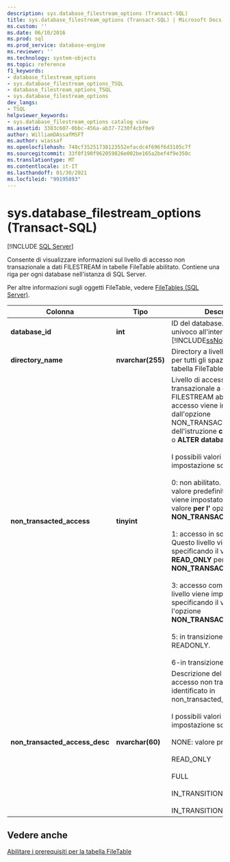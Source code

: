 ```yaml
---
description: sys.database_filestream_options (Transact-SQL)
title: sys.database_filestream_options (Transact-SQL) | Microsoft Docs
ms.custom: ''
ms.date: 06/10/2016
ms.prod: sql
ms.prod_service: database-engine
ms.reviewer: ''
ms.technology: system-objects
ms.topic: reference
f1_keywords:
- database_filestream_options
- sys.database_filestream_options_TSQL
- database_filestream_options_TSQL
- sys.database_filestream_options
dev_langs:
- TSQL
helpviewer_keywords:
- sys.database_filestream_options catalog view
ms.assetid: 3383c607-0bbc-456a-ab37-7230f4cbf0e9
author: WilliamDAssafMSFT
ms.author: wiassaf
ms.openlocfilehash: 748cf35251738123552efacdc4f696f6d3105c7f
ms.sourcegitcommit: 33f0f190f962059826e002be165a2bef4f9e350c
ms.translationtype: MT
ms.contentlocale: it-IT
ms.lasthandoff: 01/30/2021
ms.locfileid: "99195893"
---
```

# <a name="sysdatabase_filestream_options-transact-sql"></a>sys.database_filestream_options (Transact-SQL)
[!INCLUDE [SQL Server](../../includes/applies-to-version/sqlserver.md)]

  Consente di visualizzare informazioni sul livello di accesso non transazionale a dati FILESTREAM in tabelle FileTable abilitato. Contiene una riga per ogni database nell'istanza di SQL Server.  
  
 Per altre informazioni sugli oggetti FileTable, vedere [FileTables &#40;SQL Server&#41;](../../relational-databases/blob/filetables-sql-server.md).  
  
  
|Colonna|Tipo|Descrizione|  
|------------|----------|-----------------|  
|**database_id**|**int**|ID del database. Questo valore è univoco all'interno dell'istanza di [!INCLUDE[ssNoVersion](../../includes/ssnoversion-md.md)].|  
|**directory_name**|**nvarchar(255)**|Directory a livello di database per tutti gli spazi dei nomi della tabella FileTable.|  
|**non_transacted_access**|**tinyint**|Livello di accesso non transazionale a dati FILESTREAM abilitato. Il livello di accesso viene impostato dall'opzione NON_TRANSACTED_ACCESS dell'istruzione **create database** o **ALTER database** .<br /><br /> I possibili valori di questa impostazione sono i seguenti:<br /><br /> 0: non abilitato. Si tratta del valore predefinito. Questo livello viene impostato specificando il valore **per l'** opzione **NON_TRANSACTED_ACCESS** .<br /><br /> 1: accesso in sola lettura. Questo livello viene impostato specificando il valore **READ_ONLY** per l'opzione **NON_TRANSACTED_ACCESS** .<br /><br /> 3: accesso completo. Questo livello viene impostato specificando il valore **full** per l'opzione **NON_TRANSACTED_ACCESS** .<br /><br /> 5: in transizione verso READONLY.<br /><br /> 6-in transizione a OFF|  
|**non_transacted_access_desc**|**nvarchar(60)**|Descrizione del livello di accesso non transazionale identificato in non_transacted_access.<br /><br /> I possibili valori di questa impostazione sono i seguenti:<br /><br /> NONE: valore predefinito.<br /><br /> READ_ONLY<br /><br /> FULL<br /><br /> IN_TRANSITION_TO_READ_ONLY<br /><br /> IN_TRANSITION_TO_OFF|  
  
## <a name="see-also"></a>Vedere anche  
 [Abilitare i prerequisiti per la tabella FileTable](../../relational-databases/blob/enable-the-prerequisites-for-filetable.md)  
  
  

